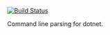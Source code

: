 [![Build Status](https://dev.azure.com/robbieknuth/CommandLineBuilder/_apis/build/status/robbieknuth.CommandLineBuilder?branchName=master)](https://dev.azure.com/robbieknuth/CommandLineBuilder/_build/latest?definitionId=3&branchName=master)

Command line parsing for dotnet.

